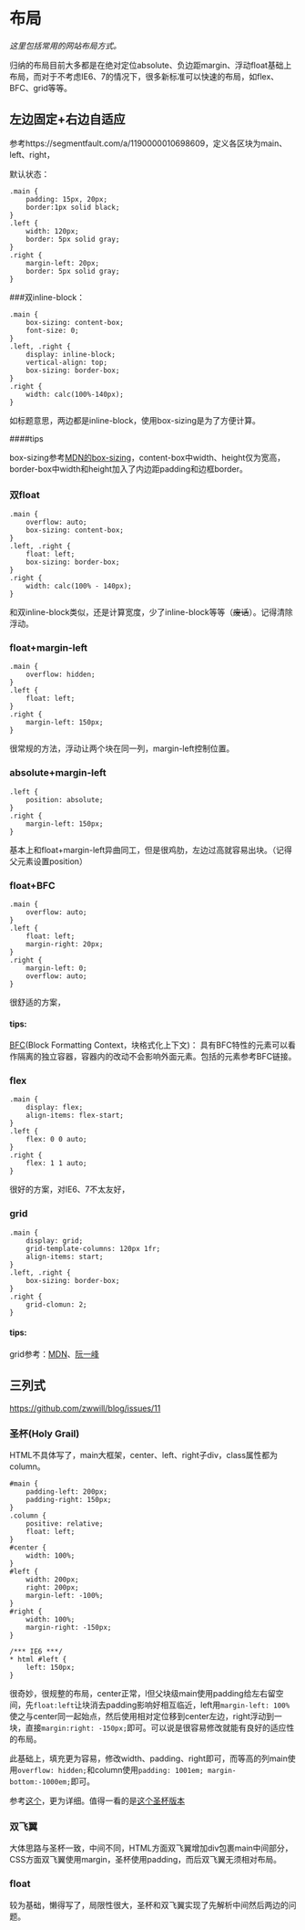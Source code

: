# 布局

_这里包括常用的网站布局方式。_

归纳的布局目前大多都是在绝对定位absolute、负边距margin、浮动float基础上布局，而对于不考虑IE6、7的情况下，很多新标准可以快速的布局，如flex、BFC、grid等等。

## 左边固定+右边自适应

参考https://segmentfault.com/a/1190000010698609，定义各区块为main、left、right，

默认状态：

```
.main {
	padding: 15px, 20px;
	border:1px solid black;
}
.left {
	width: 120px;
	border: 5px solid gray;
}
.right {
	margin-left: 20px;
	border: 5px solid gray;
}
```



###双inline-block：

```
.main {
	box-sizing: content-box;
	font-size: 0;
}
.left, .right {
	display: inline-block;
	vertical-align: top;
	box-sizing: border-box;
}
.right {
	width: calc(100%-140px);
}
```

如标题意思，两边都是inline-block，使用box-sizing是为了方便计算。

####tips

box-sizing参考[MDN的box-sizing](https://developer.mozilla.org/zh-CN/docs/Web/CSS/box-sizing)，content-box中width、height仅为宽高，border-box中width和height加入了内边距padding和边框border。

### 双float

```
.main {
	overflow: auto;
	box-sizing: content-box;
}
.left, .right {
	float: left;
	box-sizing: border-box;
}
.right {
	width: calc(100% - 140px);
}
```

和双inline-block类似，还是计算宽度，少了inline-block等等（~~废话~~）。记得清除浮动。

### float+margin-left

```
.main {
	overflow: hidden;
}
.left {
	float: left;
}
.right {
	margin-left: 150px;
}
```

很常规的方法，浮动让两个块在同一列，margin-left控制位置。

### absolute+margin-left

```
.left {
	position: absolute;
}
.right {
	margin-left: 150px;
}
```

基本上和float+margin-left异曲同工，但是很鸡肋，左边过高就容易出块。（记得父元素设置position）

### float+BFC

```
.main {
	overflow: auto;
}
.left {
	float: left;
	margin-right: 20px;
}
.right {
	margin-left: 0;
	overflow: auto;
}
```

很舒适的方案，

#### tips:

[BFC](https://developer.mozilla.org/zh-CN/docs/Web/Guide/CSS/Block_formatting_context)(Block Formatting Context，块格式化上下文)：  具有BFC特性的元素可以看作隔离的独立容器，容器内的改动不会影响外面元素。包括的元素参考BFC链接。

### flex

```
.main {
	display: flex;
	align-items: flex-start;
}
.left {
	flex: 0 0 auto;
}
.right {
	flex: 1 1 auto;
}
```

很好的方案，对IE6、7不太友好，

### grid

```
.main {
	display: grid;
	grid-template-columns: 120px 1fr;
	align-items: start;
}
.left, .right {
	box-sizing: border-box;
}
.right {
	grid-clomun: 2;
}
```

#### tips:

grid参考：[MDN](https://developer.mozilla.org/zh-CN/docs/Web/CSS/grid)、[阮一峰](https://www.ruanyifeng.com/blog/2019/03/grid-layout-tutorial.html)

## 三列式

https://github.com/zwwill/blog/issues/11

### 圣杯(Holy Grail)

HTML不具体写了，main大框架，center、left、right子div，class属性都为column。

```
#main {
	padding-left: 200px;
	padding-right: 150px;
}
.column {
	positive: relative;
	float: left;
}
#center {
	width: 100%;
}
#left {
	width: 200px;
	right: 200px;
	margin-left: -100%;
}
#right {
	width: 100%;
	margin-right: -150px;
}

/*** IE6 ***/
* html #left {
	left: 150px;
}
```

很奇妙，很规整的布局，center正常，l但父块级main使用padding给左右留空间，先``float:left``让块消去padding影响好相互临近，left用``margin-left: 100%``使之与center同一起始点，然后使用相对定位移到center左边，right浮动到一块，直接``margin:right: -150px;``即可。可以说是很容易修改就能有良好的适应性的布局。

此基础上，填充更为容易，修改width、padding、right即可，而等高的列main使用``overflow: hidden;``和column使用``padding: 1001em; margin-bottom:-1000em;``即可。

参考[这个](https://alistapart.com/article/holygrail/)，更为详细。值得一看的是[这个圣杯版本](https://alistapart.github.io/code-samples/holygrail/example_4.html)

### 双飞翼

大体思路与圣杯一致，中间不同，HTML方面双飞翼增加div包裹main中间部分，CSS方面双飞翼使用margin，圣杯使用padding，而后双飞翼无须相对布局。

### float

较为基础，懒得写了，局限性很大，圣杯和双飞翼实现了先解析中间然后两边的问题。

























